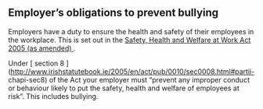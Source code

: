 ##  Employer’s obligations to prevent bullying

Employers have a duty to ensure the health and safety of their employees in
the workplace. This is set out in the [ Safety, Health and Welfare at Work Act
2005 (as amended)
](http://www.irishstatutebook.ie/2005/en/act/pub/0010/index.html) .

Under [ section 8
](http://www.irishstatutebook.ie/2005/en/act/pub/0010/sec0008.html#partii-
chapi-sec8) of the Act your employer must “prevent any improper conduct or
behaviour likely to put the safety, health and welfare of employees at risk”.
This includes bullying.
